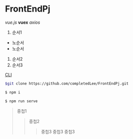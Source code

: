 # FrontEndPj

*vue.js*
__vuex__
*axios*

1. 순서1
  - 노순서
  - 노순서
1. 순서2
1. 순서3

[CLI][link]

[link]:https://cli.vuejs.org/

```bash
$git clone https://github.com/completedLee/FrontEndPj.git
```

```bash
$ npm i
```

```bash
$ npm run serve
```


>중첩1
>>중첩2
>>>중첩3
>>>중첩3
>>>중첩3
